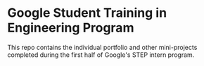 # Google Student Training in Engineering Program

This repo contains the individual portfolio and other mini-projects completed during the first half of Google's STEP intern program.
